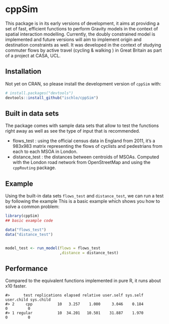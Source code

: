 
<!-- README.md is generated from README.Rmd. Please edit that file -->

# cppSim

<!-- badges: start -->
<!-- badges: end -->

This package is in its early versions of development, it aims at
providing a set of fast, efficient functions to perform Gravity models
in the context of spatial interaction modelling. Currently, the doubly
constrained model is implemented and future versions will aim to
implement origin and destination constraints as well. It was developed
in the context of studying commuter flows by active travel (cycling &
walking ) in Great Britain as part of a project at CASA, UCL.

## Installation

Not yet on CRAN, so please install the development version of `cppSim`
with:

``` r
# install.packages("devtools")
devtools::install_github("ischlo/cppSim")
```

## Built in data sets

The package comes with sample data sets that allow to test the functions
right away as well as see the type of input that is recommended.

- flows_test : using the official census data in England from 2011, it’s
  a 983x983 matrix representing the flows of cyclists and pedestrians
  from each to each MSOA in London.
- distance_test : the distances between centroids of MSOAs. Computed
  with the London road network from OpenStreetMap and using the
  `cppRouting` package.

## Example

Using the built-in data sets `flows_test` and `distance_test`, we can
run a test by following the example This is a basic example which shows
you how to solve a common problem:

``` r
library(cppSim)
## basic example code

data("flows_test")
data("distance_test")


model_test <- run_model(flows = flows_test
                        ,distance = distance_test)
```

## Performance

Compared to the equivalent functions implemented in pure R, it runs
about x10 faster.

    #>      test replications elapsed relative user.self sys.self user.child sys.child
    #> 2     cpp           10   3.257    1.000     3.046    0.184          0         0
    #> 1 regular           10  34.201   10.501    31.887    1.970          0         0
